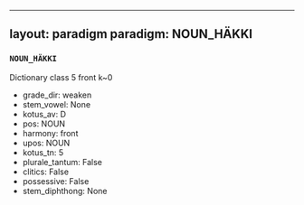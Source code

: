 
---
layout: paradigm
paradigm: NOUN_HÄKKI
---
### ` NOUN_HÄKKI `

Dictionary class 5 front k~0
* grade_dir: weaken
* stem_vowel: None
* kotus_av: D
* pos: NOUN
* harmony: front
* upos: NOUN
* kotus_tn: 5
* plurale_tantum: False
* clitics: False
* possessive: False
* stem_diphthong: None
